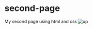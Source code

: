 # second-page
My second page using html and css
![up](https://user-images.githubusercontent.com/84899089/126465230-c0c8bdc1-0b8d-49b8-9c8b-fcf95c0774c9.jpeg)
